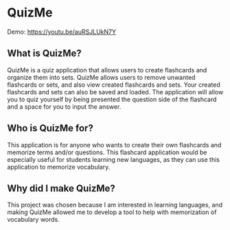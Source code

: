 # QuizMe

Demo: https://youtu.be/auRSJLUkN7Y

## **What is QuizMe?**
QuizMe is a quiz application that allows users to create flashcards 
and organize them into sets. QuizMe allows users to remove 
unwanted flashcards or sets, and also view created flashcards
and sets. Your created flashcards and sets can also be saved 
and loaded. The application will allow you to quiz yourself by
being presented the question side of the flashcard and a space 
for you to input the answer.

## **Who is QuizMe for?**
This application is for anyone who wants to create their
own flashcards and memorize terms and/or questions. 
This flashcard application would be especially useful
for students learning new languages, as they can use this
application to memorize vocabulary.

## **Why did I make QuizMe?**
This project was chosen because I am interested in learning languages,
and making QuizMe allowed me to develop a tool to help with 
memorization of vocabulary words.


